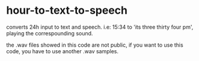 # hour-to-text-to-speech
converts 24h input to text and speech. i.e: 15:34 to 'its three thirty four pm', playing the correspounding sound.

the .wav files showed in this code are not public, if you want to use this code, you have to use another .wav samples.
